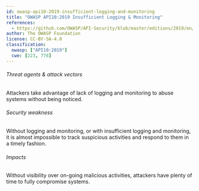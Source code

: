 ```yaml
---
id: owasp-api10-2019-insufficient-logging-and-monitoring
title: "OWASP API10:2019 Insufficient Logging & Monitoring"
references:
  - https://github.com/OWASP/API-Security/blob/master/editions/2019/en/0xaa-insufficient-logging-monitoring.md
author: The OWASP Foundation
license: CC-BY-SA-4.0
classification:
  owasp: ["API10:2019"]
  cwe: [223, 778]
---
```


###### Threat agents & attack vectors

Attackers take advantage of lack of logging and monitoring to abuse systems without
being noticed.

###### Security weakness

Without logging and monitoring, or with insufficient logging and monitoring, it is
almost impossible to track suspicious activities and respond to them in a timely
fashion.

###### Impacts

Without visibility over on-going malicious activities, attackers have plenty of time to
fully compromise systems.
